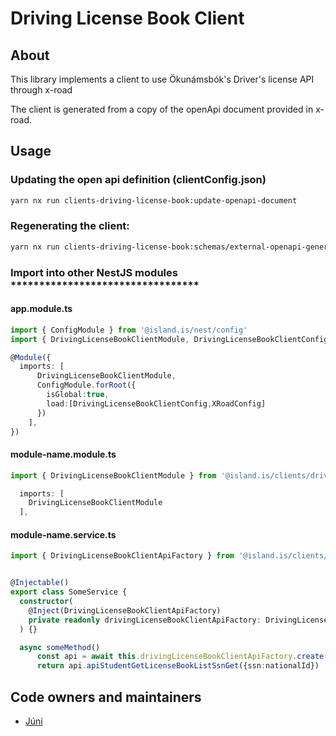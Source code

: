 <!-- gitbook-navigation: "Driving License" -->

# Driving License Book Client

## About

This library implements a client to use Ökunámsbók's
Driver's license API through x-road

The client is generated from a copy of the openApi document provided in x-road.

## Usage

### Updating the open api definition (clientConfig.json)

```sh
yarn nx run clients-driving-license-book:update-openapi-document
```

### Regenerating the client:

```sh
yarn nx run clients-driving-license-book:schemas/external-openapi-generator
```

### Import into other NestJS modules \***\*\*\*\*\***\*\*\*\*\***\*\*\*\*\***\*\***\*\*\*\*\***\*\*\*\*\***\*\*\*\*\***

#### app.module.ts

```typescript
import { ConfigModule } from '@island.is/nest/config'
import { DrivingLicenseBookClientModule, DrivingLicenseBookClientConfig } from '@island.is/clients/driving-license-book'

@Module({
  imports: [
      DrivingLicenseBookClientModule,
      ConfigModule.forRoot({
        isGlobal:true,
        load:[DrivingLicenseBookClientConfig,XRoadConfig]
      })
    ],
})
```

#### module-name.module.ts

```typescript
import { DrivingLicenseBookClientModule } from '@island.is/clients/driving-license-book'

  imports: [
    DrivingLicenseBookClientModule
  ],
```

#### module-name.service.ts

```typescript
import { DrivingLicenseBookClientApiFactory } from '@island.is/clients/driving-license-book'


@Injectable()
export class SomeService {
  constructor(
    @Inject(DrivingLicenseBookClientApiFactory)
    private readonly drivingLicenseBookClientApiFactory: DrivingLicenseBookClientApiFactory,
  ) {}

  async someMethod()
      const api = await this.drivingLicenseBookClientApiFactory.create()
      return api.apiStudentGetLicenseBookListSsnGet({ssn:nationalId})

```

## Code owners and maintainers

- [Júní](https://github.com/orgs/island-is/teams/juni/members)
